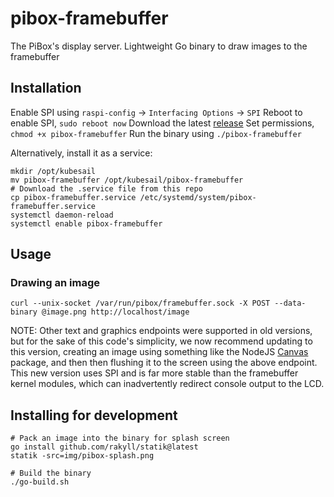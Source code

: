 # pibox-framebuffer

The PiBox's display server. Lightweight Go binary to draw images to the framebuffer

## Installation

Enable SPI using `raspi-config` -> `Interfacing Options` -> `SPI`
Reboot to enable SPI, `sudo reboot now`
Download the latest [release](https://github.com/kubesail/pibox-framebuffer/releases)
Set permissions, `chmod +x pibox-framebuffer`
Run the binary using `./pibox-framebuffer`

Alternatively, install it as a service:

    mkdir /opt/kubesail
    mv pibox-framebuffer /opt/kubesail/pibox-framebuffer
    # Download the .service file from this repo
    cp pibox-framebuffer.service /etc/systemd/system/pibox-framebuffer.service
    systemctl daemon-reload
    systemctl enable pibox-framebuffer

## Usage

### Drawing an image

`curl --unix-socket /var/run/pibox/framebuffer.sock -X POST --data-binary @image.png http://localhost/image`

NOTE: Other text and graphics endpoints were supported in old versions, but for the sake of this code's simplicity, we now recommend updating to this version, creating an image using something like the NodeJS [Canvas](https://www.npmjs.com/package/canvas) package, and then then flushing it to the screen using the above endpoint. This new version uses SPI and is far more stable than the framebuffer kernel modules, which can inadvertently redirect console output to the LCD.

## Installing for development

    # Pack an image into the binary for splash screen
    go install github.com/rakyll/statik@latest
    statik -src=img/pibox-splash.png

    # Build the binary
    ./go-build.sh
